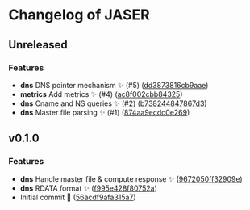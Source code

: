 # Changelog of JASER
## Unreleased
### Features

-  **dns**  DNS pointer mechanism ✨ (#5) ([dd3873816cb9aae](https://github.com/dederobert/JASER/commit/dd3873816cb9aae))
-  **metrics**  Add metrics ✨ (#4) ([ac8f002cbb84325](https://github.com/dederobert/JASER/commit/ac8f002cbb84325))
-  **dns**  Cname and NS queries ✨ (#2) ([b738244847867d3](https://github.com/dederobert/JASER/commit/b738244847867d3))
-  **dns**  Master file parsing ✨ (#1) ([874aa9ecdc0e269](https://github.com/dederobert/JASER/commit/874aa9ecdc0e269))



## v0.1.0
### Features

-  **dns**  Handle master file & compute response ✨ ([9672050ff32909e](https://github.com/dederobert/JASER/commit/9672050ff32909e))
-  **dns**  RDATA format ✨ ([f995e428f80752a](https://github.com/dederobert/JASER/commit/f995e428f80752a))
-  Initial commit 🎉 ([56acdf9afa315a7](https://github.com/dederobert/JASER/commit/56acdf9afa315a7))



